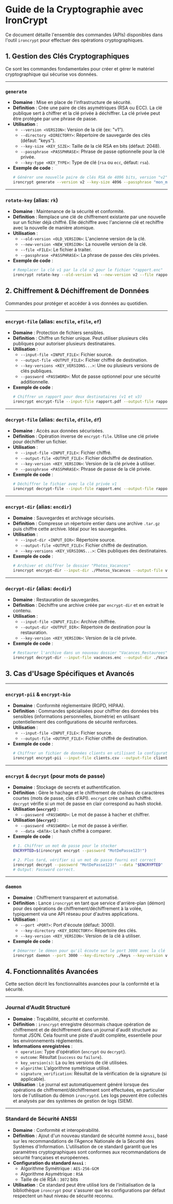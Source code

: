 # Guide de la Cryptographie avec IronCrypt

Ce document détaille l'ensemble des commandes (APIs) disponibles dans l'outil `ironcrypt` pour effectuer des opérations cryptographiques.

## 1. Gestion des Clés Cryptographiques

Ce sont les commandes fondamentales pour créer et gérer le matériel cryptographique qui sécurise vos données.

---

### `generate`

*   **Domaine** : Mise en place de l'infrastructure de sécurité.
*   **Définition** : Crée une paire de clés asymétriques (RSA ou ECC). La clé publique sert à chiffrer et la clé privée à déchiffrer. La clé privée peut être protégée par une phrase de passe.
*   **Utilisation** :
    *   `--version <VERSION>`: Version de la clé (ex: "v1").
    *   `--directory <DIRECTORY>`: Répertoire de sauvegarde des clés (défaut: "keys").
    *   `--key-size <KEY_SIZE>`: Taille de la clé RSA en bits (défaut: 2048).
    *   `--passphrase <PASSPHRASE>`: Phrase de passe optionnelle pour la clé privée.
    *   `--key-type <KEY_TYPE>`: Type de clé (`rsa` ou `ecc`, défaut: `rsa`).
*   **Exemple de code** :
    ```sh
    # Générer une nouvelle paire de clés RSA de 4096 bits, version "v2"
    ironcrypt generate --version v2 --key-size 4096 --passphrase "mon_mot_de_passe_secret"
    ```

---

### `rotate-key` (alias: `rk`)

*   **Domaine** : Maintenance de la sécurité et conformité.
*   **Définition** : Remplace une clé de chiffrement existante par une nouvelle sur un fichier déjà chiffré. Elle déchiffre avec l'ancienne clé et rechiffre avec la nouvelle de manière atomique.
*   **Utilisation** :
    *   `--old-version <OLD_VERSION>`: L'ancienne version de la clé.
    *   `--new-version <NEW_VERSION>`: La nouvelle version de la clé.
    *   `--file <FILE>`: Le fichier à traiter.
    *   `--passphrase <PASSPHRASE>`: La phrase de passe des clés privées.
*   **Exemple de code** :
    ```sh
    # Remplacer la clé v1 par la clé v2 pour le fichier "rapport.enc"
    ironcrypt rotate-key --old-version v1 --new-version v2 --file rapport.enc --passphrase "phrase_secrete_des_cles"
    ```

## 2. Chiffrement & Déchiffrement de Données

Commandes pour protéger et accéder à vos données au quotidien.

---

### `encrypt-file` (alias: `encfile`, `efile`, `ef`)

*   **Domaine** : Protection de fichiers sensibles.
*   **Définition** : Chiffre un fichier unique. Peut utiliser plusieurs clés publiques pour autoriser plusieurs destinataires.
*   **Utilisation** :
    *   `--input-file <INPUT_FILE>`: Fichier source.
    *   `--output-file <OUTPUT_FILE>`: Fichier chiffré de destination.
    *   `--key-versions <KEY_VERSIONS...>`: Une ou plusieurs versions de clés publiques.
    *   `--password <PASSWORD>`: Mot de passe optionnel pour une sécurité additionnelle.
*   **Exemple de code** :
    ```sh
    # Chiffrer un rapport pour deux destinataires (v1 et v3)
    ironcrypt encrypt-file --input-file rapport.pdf --output-file rapport.enc --key-versions v1 v3
    ```

---

### `decrypt-file` (alias: `decfile`, `dfile`, `df`)

*   **Domaine** : Accès aux données sécurisées.
*   **Définition** : Opération inverse de `encrypt-file`. Utilise une clé privée pour déchiffrer un fichier.
*   **Utilisation** :
    *   `--input-file <INPUT_FILE>`: Fichier chiffré.
    *   `--output-file <OUTPUT_FILE>`: Fichier déchiffré de destination.
    *   `--key-version <KEY_VERSION>`: Version de la clé privée à utiliser.
    *   `--passphrase <PASSPHRASE>`: Phrase de passe de la clé privée.
*   **Exemple de code** :
    ```sh
    # Déchiffrer le fichier avec la clé privée v1
    ironcrypt decrypt-file --input-file rapport.enc --output-file rapport_dechiffre.pdf --key-version v1 --passphrase "ma_phrase_secrete"
    ```

---

### `encrypt-dir` (alias: `encdir`)

*   **Domaine** : Sauvegardes et archivage sécurisés.
*   **Définition** : Compresse un répertoire entier dans une archive `.tar.gz` puis chiffre cette archive. Idéal pour les sauvegardes.
*   **Utilisation** :
    *   `--input-dir <INPUT_DIR>`: Répertoire source.
    *   `--output-file <OUTPUT_FILE>`: Fichier chiffré de destination.
    *   `--key-versions <KEY_VERSIONS...>`: Clés publiques des destinataires.
*   **Exemple de code** :
    ```sh
    # Archiver et chiffrer le dossier "Photos_Vacances"
    ironcrypt encrypt-dir --input-dir ./Photos_Vacances --output-file vacances.enc --key-versions v1
    ```

---

### `decrypt-dir` (alias: `decdir`)

*   **Domaine** : Restauration de sauvegardes.
*   **Définition** : Déchiffre une archive créée par `encrypt-dir` et en extrait le contenu.
*   **Utilisation** :
    *   `--input-file <INPUT_FILE>`: Archive chiffrée.
    *   `--output-dir <OUTPUT_DIR>`: Répertoire de destination pour la restauration.
    *   `--key-version <KEY_VERSION>`: Version de la clé privée.
*   **Exemple de code** :
    ```sh
    # Restaurer l'archive dans un nouveau dossier "Vacances_Restaurees"
    ironcrypt decrypt-dir --input-file vacances.enc --output-dir ./Vacances_Restaurees --key-version v1
    ```

## 3. Cas d'Usage Spécifiques et Avancés

---

### `encrypt-pii` & `encrypt-bio`

*   **Domaine** : Conformité réglementaire (RGPD, HIPAA).
*   **Définition** : Commandes spécialisées pour chiffrer des données très sensibles (informations personnelles, biométrie) en utilisant potentiellement des configurations de sécurité renforcées.
*   **Utilisation** :
    *   `--input-file <INPUT_FILE>`: Fichier source.
    *   `--output-file <OUTPUT_FILE>`: Fichier chiffré de destination.
*   **Exemple de code** :
    ```sh
    # Chiffrer un fichier de données clients en utilisant la configuration PII
    ironcrypt encrypt-pii --input-file clients.csv --output-file clients.csv.enc
    ```

---

### `encrypt` & `decrypt` (pour mots de passe)

*   **Domaine** : Stockage de secrets et authentification.
*   **Définition** : Gère le hachage et le chiffrement de chaînes de caractères courtes (mots de passe, clés d'API). `encrypt` crée un hash chiffré. `decrypt` vérifie si un mot de passe en clair correspond au hash stocké.
*   **Utilisation (`encrypt`)** :
    *   `--password <PASSWORD>`: Le mot de passe à hacher et chiffrer.
*   **Utilisation (`decrypt`)** :
    *   `--password <PASSWORD>`: Le mot de passe à vérifier.
    *   `--data <DATA>`: Le hash chiffré à comparer.
*   **Exemple de code** :
    ```sh
    # 1. Chiffrer un mot de passe pour le stocker
    ENCRYPTED=$(ironcrypt encrypt --password "MotDePasse123!")

    # 2. Plus tard, vérifier si un mot de passe fourni est correct
    ironcrypt decrypt --password "MotDePasse123!" --data "$ENCRYPTED"
    # Output: Password correct.
    ```

---

### `daemon`

*   **Domaine** : Chiffrement transparent et automatisé.
*   **Définition** : Lance `ironcrypt` en tant que service d'arrière-plan (démon) pour des opérations de chiffrement/déchiffrement à la volée, typiquement via une API réseau pour d'autres applications.
*   **Utilisation** :
    *   `--port <PORT>`: Port d'écoute (défaut: 3000).
    *   `--key-directory <KEY_DIRECTORY>`: Répertoire des clés.
    *   `--key-version <KEY_VERSION>`: Version de la clé à utiliser.
*   **Exemple de code** :
    ```sh
    # Démarrer le démon pour qu'il écoute sur le port 3000 avec la clé v1
    ironcrypt daemon --port 3000 --key-directory ./keys --key-version v1
    ```

## 4. Fonctionnalités Avancées

Cette section décrit les fonctionnalités avancées pour la conformité et la sécurité.

---

### Journal d'Audit Structuré

*   **Domaine** : Traçabilité, sécurité et conformité.
*   **Définition** : `ironcrypt` enregistre désormais chaque opération de chiffrement et de déchiffrement dans un journal d'audit structuré au format JSON. Cela fournit une piste d'audit complète, essentielle pour les environnements réglementés.
*   **Informations enregistrées** :
    *   `operation`: Type d'opération (`encrypt` ou `decrypt`).
    *   `outcome`: Résultat (`success` ou `failure`).
    *   `key_version(s)`: La ou les versions de clé utilisées.
    *   `algorithm`: L'algorithme symétrique utilisé.
    *   `signature_verification`: Résultat de la vérification de la signature (si applicable).
*   **Utilisation** : Le journal est automatiquement généré lorsque des opérations de chiffrement/déchiffrement sont effectuées, en particulier lors de l'utilisation du démon `ironcryptd`. Les logs peuvent être collectés et analysés par des systèmes de gestion de logs (SIEM).

---

### Standard de Sécurité ANSSI

*   **Domaine** : Conformité et interopérabilité.
*   **Définition** : Ajout d'un nouveau standard de sécurité nommé `Anssi`, basé sur les recommandations de l'Agence Nationale de la Sécurité des Systèmes d'Information. L'utilisation de ce standard garantit que les paramètres cryptographiques sont conformes aux recommandations de sécurité françaises et européennes.
*   **Configuration du standard `Anssi`** :
    *   Algorithme Symétrique : `AES-256-GCM`
    *   Algorithme Asymétrique : `RSA`
    *   Taille de clé RSA : `3072` bits
*   **Utilisation** : Ce standard peut être utilisé lors de l'initialisation de la bibliothèque `ironcrypt` pour s'assurer que les configurations par défaut respectent un haut niveau de sécurité reconnu.
